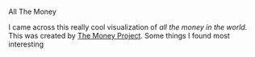 All The Money

I came across this really cool visualization of _all the money in the world._ This was created by [The Money Project](http://money.visualcapitalist.com/worlds-money-markets-one-visualization-2017/). Some things I found most interesting 